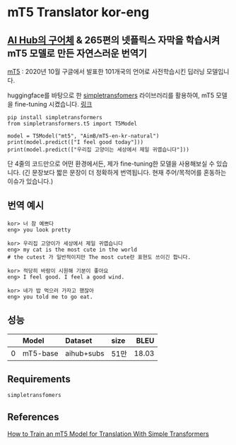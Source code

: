 # mT5 Translator kor-eng
[AI Hub의 구어체](https://aihub.or.kr/aidata/87) & 265편의 넷플릭스 자막을 학습시켜 mT5 모델로 만든 자연스러운 번역기
---
[mT5](https://arxiv.org/abs/2010.11934) : 2020년 10월 구글에서 발표한 101개국의 언어로 사전학습시킨 딥러닝 모델입니다. 

huggingface를 바탕으로 한 [simpletransfomers](https://github.com/ThilinaRajapakse/simpletransformers) 라이브러리를 활용하여, 
mT5 모델을 fine-tuning 시켰습니다. [링크](https://huggingface.co/AimB/mT5-en-kr-natural)
```
pip install simpletransformers
from simpletransformers.t5 import T5Model

model = T5Model("mt5", "AimB/mT5-en-kr-natural")
print(model.predict(["I feel good today"]))
print(model.predict(["우리집 고양이는 세상에서 제일 귀엽습니다"]))
```
단 4줄의 코드만으로 어떤 환경에서든, 제가 fine-tuning한 모델을 사용해보실 수 있습니다.
(긴 문장보다 짧은 문장이 더 정확하게 번역됩니다. 현재 주어/목적어를 혼동하는 이슈가 있습니다.)

## 번역 예시
```
kor> 너 참 예쁘다 
eng> you look pretty 
```
```
kor> 우리집 고양이가 세상에서 제일 귀엽습니다
eng> my cat is the most cute in the world 
# the cutest 가 일반적이지만 The most cute란 표현도 쓰이긴 합니다.
```
```
kor> 적당히 바람이 시원해 기분이 좋아요
eng> I feel good. I feel a good wind.
```
```
kor> 네가 밥 먹으러 가자고 했잖아
eng> you told me to go eat.
```

## 성능
|    | Model    | Dataset    | size   |   BLEU |
|---:|:---------|:-----------|:-------|-------:|
|  0 | mT5-base | aihub+subs | 51만   |  18.03 |

## Requirements
```
simpletransfomers
```

## References
[How to Train an mT5 Model for Translation With Simple Transformers](https://towardsdatascience.com/how-to-train-an-mt5-model-for-translation-with-simple-transformers-30ba5fa66c5f)
